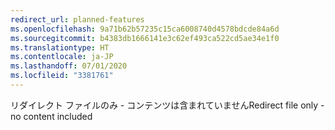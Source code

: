 ```yaml
---
redirect_url: planned-features
ms.openlocfilehash: 9a71b62b57235c15ca6008740d4578bdcde84a6d
ms.sourcegitcommit: b4383db1666141e3c62ef493ca522cd5ae34e1f0
ms.translationtype: HT
ms.contentlocale: ja-JP
ms.lasthandoff: 07/01/2020
ms.locfileid: "3381761"
---
```

<span data-ttu-id="69b2e-101">リダイレクト ファイルのみ - コンテンツは含まれていません</span><span class="sxs-lookup"><span data-stu-id="69b2e-101">Redirect file only - no content included</span></span>
